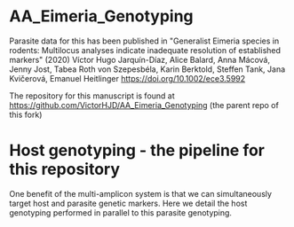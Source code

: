 # AA_Eimeria_Genotyping

Parasite data for this has been published in "Generalist Eimeria
species in rodents: Multilocus analyses indicate inadequate resolution
of established markers" (2020) Víctor Hugo Jarquín-Díaz, Alice Balard,
Anna Mácová, Jenny Jost, Tabea Roth von Szepesbéla, Karin Berktold,
Steffen Tank, Jana Kvičerová, Emanuel Heitlinger
https://doi.org/10.1002/ece3.5992

The repository for this manuscript is found at
https://github.com/VictorHJD/AA_Eimeria_Genotyping (the parent repo of
this fork)

# Host genotyping - the pipeline for this repository

One benefit of the multi-amplicon system is that we can simultaneously
target host and parasite genetic markers. Here we detail the host
genotyping performed in parallel to this parasite genotyping.

## 

